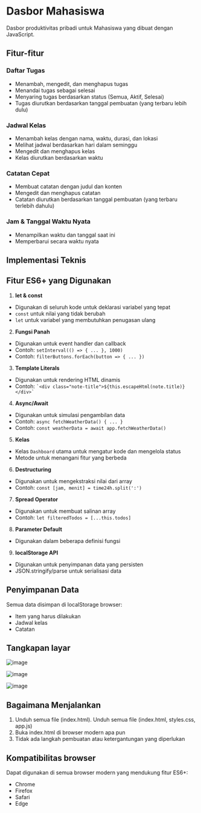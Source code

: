 # Dasbor Mahasiswa

Dasbor produktivitas pribadi untuk Mahasiswa yang dibuat dengan JavaScript.

## Fitur-fitur

### Daftar Tugas
- Menambah, mengedit, dan menghapus tugas
- Menandai tugas sebagai selesai
- Menyaring tugas berdasarkan status (Semua, Aktif, Selesai)
- Tugas diurutkan berdasarkan tanggal pembuatan (yang terbaru lebih dulu)

### Jadwal Kelas
- Menambah kelas dengan nama, waktu, durasi, dan lokasi
- Melihat jadwal berdasarkan hari dalam seminggu
- Mengedit dan menghapus kelas
- Kelas diurutkan berdasarkan waktu

### Catatan Cepat
- Membuat catatan dengan judul dan konten
- Mengedit dan menghapus catatan
- Catatan diurutkan berdasarkan tanggal pembuatan (yang terbaru terlebih dahulu)

### Jam & Tanggal Waktu Nyata
- Menampilkan waktu dan tanggal saat ini
- Memperbarui secara waktu nyata

## Implementasi Teknis

## Fitur ES6+ yang Digunakan

1. **let & const**
 - Digunakan di seluruh kode untuk deklarasi variabel yang tepat
 - `const` untuk nilai yang tidak berubah
 - `let` untuk variabel yang membutuhkan penugasan ulang

2. **Fungsi Panah**
 - Digunakan untuk event handler dan callback
 - Contoh: `setInterval(() => { ... }, 1000)`
 - Contoh: `filterButtons.forEach(button => { ... })`

3. **Template Literals**
 - Digunakan untuk rendering HTML dinamis
 - Contoh: `` `<div class="note-title">${this.escapeHtml(note.title)}</div>` ``

4. **Async/Await**
 - Digunakan untuk simulasi pengambilan data
 - Contoh: `async fetchWeatherData() { ... }`
 - Contoh: `const weatherData = await app.fetchWeatherData()`

5. **Kelas**
 - Kelas `Dashboard` utama untuk mengatur kode dan mengelola status
 - Metode untuk menangani fitur yang berbeda

6. **Destructuring**
 - Digunakan untuk mengekstraksi nilai dari array
 - Contoh: `const [jam, menit] = time24h.split(':')`

7. **Spread Operator**
 - Digunakan untuk membuat salinan array
 - Contoh: `let filteredTodos = [...this.todos]`

8. **Parameter Default**
 - Digunakan dalam beberapa definisi fungsi

9. **localStorage API**
 - Digunakan untuk penyimpanan data yang persisten
 - JSON.stringify/parse untuk serialisasi data

## Penyimpanan Data

Semua data disimpan di localStorage browser:
- Item yang harus dilakukan
- Jadwal kelas
- Catatan

## Tangkapan layar

![image](https://github.com/user-attachments/assets/78d2c15e-ca10-41de-8a86-95eeec959a78)

![image](https://github.com/user-attachments/assets/7d5651a2-e3c3-4654-9312-6c63e5e373cc)

![image](https://github.com/user-attachments/assets/0ac8a772-505b-44a6-8d7c-6fbd835abfb0)

## Bagaimana Menjalankan

1. Unduh semua file (index.html). Unduh semua file (index.html, styles.css, app.js)
2. Buka index.html di browser modern apa pun
3. Tidak ada langkah pembuatan atau ketergantungan yang diperlukan

## Kompatibilitas browser

Dapat digunakan di semua browser modern yang mendukung fitur ES6+:
- Chrome
- Firefox
- Safari
- Edge
